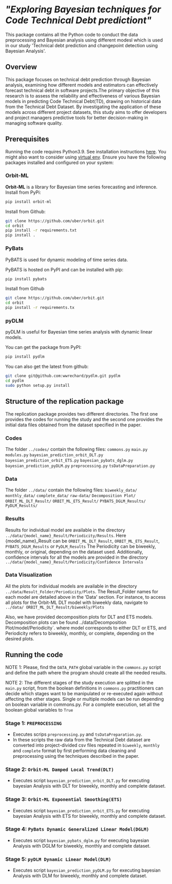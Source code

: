 #  *"Exploring Bayesian techniques for Code Technical Debt predictiont"*

This package contains all the Python code to conduct the data preprocessing and Bayesian analysis using different modesl which is used in our study 'Technical debt prediction and changepoint detection using Bayesian Analysis'.

## Overview

This package focuses on technical debt prediction through Bayesian analysis, examining how different models and estimators can effectively forecast technical debt in software projects.The primary objective of this research is to assess the reliability and effectiveness of various Bayesian models in predicting Code Technical Debt(TD), drawing on historical data from the Technical Debt Dataset. By investigating the application of these models across different project datasets, this study aims to offer developers and project managers predictive tools for better decision-making in managing software quality. 

## Prerequisites

Running the code requires Python3.9. See installation instructions [here](https://www.python.org/downloads/).
You might also want to consider using [virtual env](https://packaging.python.org/guides/installing-using-pip-and-virtualenv/).
Ensure you have the following packages installed and configured on your system:
### Orbit-ML
**Orbit-ML** is a library for Bayesian time series forecasting and inference.
Install from PyPi:
```bash
pip install orbit-ml
```

Install from Github:

```bash
git clone https://github.com/uber/orbit.git
cd orbit
pip install -r requirements.txt
pip install .
```

### PyBats
PyBATS is used for dynamic modeling of time series data.

PyBATS is hosted on PyPI and can be installed with pip:

```bash
pip install pybats
```
Install from Github

```bash
git clone https://github.com/uber/orbit.git
cd orbit
pip install -r requirements.tx
```

### pyDLM
pyDLM is useful for Bayesian time series analysis with dynamic linear models.

You can  get the package from PyPI:

```bash
pip install pydlm
```

You can also get the latest from github:

```bash
git clone git@github.com:wwrechard/pydlm.git pydlm
cd pydlm
sudo python setup.py install
```



## Structure of the replication package

The replication package provides two different directories. The first one provides the codes for running the study and the second one
provides the initial data files obtained from the dataset specified in the paper.

### Codes

The folder `../codes/` contain the following files:
```commons.py```
```main.py```
```modules.py```
```bayesian_prediction_orbit_DLT.py```
```bayesian_prediction_orbit_ETS.py```
```bayesian_pybats_dglm.py```
```bayesian_prediction_pyDLM.py```
```preprocessing.py```
```tsDataPreparation.py```

### Data
The folder `../data/`  contain the following files:
```biweekly_data/```
```monthly_data/```
```complete_data/```
```raw-data/```
```Decomposition Plot/```
```ORBIT_ML_DLT_Result/```
```ORBIT_ML_ETS_Result/```
```PYBATS_DGLM_Results/```
```PyDLM_Results/```

### Results
Results for individual model are available in the directory `../data/{model_name}_Result/Periodicity/Results`. Here {model_name}_Result can be
```ORBIT_ML_DLT_Result```,
```ORBIT_ML_ETS_Result```,
```PYBATS_DGLM_Results``` or
```PyDLM_Results```
The Periodicity can be biweekly, monthly, or original, depending on the dataset used.
Additionally, confidence intervals for all the models are provided in the directory `../data/{model_name}_Result/Periodicity/Confidence Intervals`

### Data Visualization
All the plots for individual models are available in the directory `../data/Result_Folder/Periodicity/Plots`. The Result_Folder  names for each model are detailed above in the 'Data' section. For instance, to access all plots for the Orbit-ML DLT model with biweekly data, navigate to `../data/
ORBIT_ML_DLT_Result/biweekly/Plots`

Also, we have provided decomposition plots for DLT and ETS models. Decomposition plots can be found ../data/Decomposition Plot/model/Periodicity`. where model corresponds to either DLT or ETS, and Periodicity refers to biweekly, monthly, or complete, depending on the desired plots.



## Running the code

NOTE 1: Please, find the `DATA_PATH` global variable in the `commons.py` script and define the path where the program should create all the needed results.

NOTE 2: The different stages of the study execution are splitted in the ```main.py``` script, from the boolean definitions in
```commons.py``` practitioners can decide which stages want to be manipulated or re-executed again without affecting the other stages. Single or multiple models can be run depending on boolean variable in commons.py.
For a complete execution, set all the boolean global variables to ```True```


### Stage 1: ```PREPROCESSING```

- Executes scrips ```preprocessing.py``` and ```tsDataPreparation.py```.
- In these scripts the raw data from the Technical Debt dataset are converted into project-divided csv files repeated in 
```biweekly```, ```monthly``` and ```complete``` format by first performing data cleaning and preprocessing using the techniques
described in the paper.

### Stage 2: ```Orbit-ML Damped Local Trend(DLT)```

- Executes script ```bayesian_prediction_orbit_DLT.py``` for executing bayesian Analysis with DLT for biweekly, monthly and complete dataset.

### Stage 3: ```Orbit-ML Exponential Smoothing(ETS)```

- Executes script ```bayesian_prediction_orbit_ETS.py```  for executing bayesian Analysis with ETS for  biweekly, monthly and complete dataset.

### Stage 4: ```PyBats Dynamic Generalized Linear Model(DGLM)```

- Executes script ```bayesian_pybats_dglm.py``` for executing bayesian Analysis with DGLM for biweekly, monthly and complete dataset.


### Stage 5: ```pyDLM Dynamic Linear Model(DLM)```

- Executes script ```bayesian_prediction_pyDLM.py``` for executing bayesian Analysis with DLM for biweekly, monthly and complete dataset.
  


